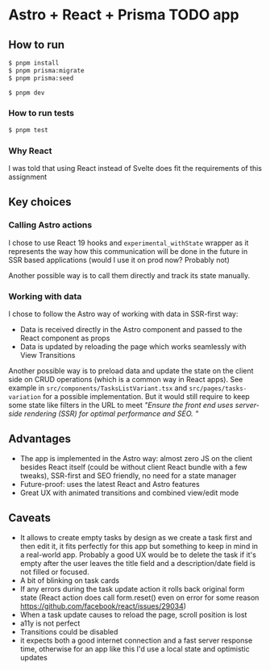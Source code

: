 # Astro + React + Prisma TODO app

## How to run
```bash
$ pnpm install
$ pnpm prisma:migrate
$ pnpm prisma:seed

$ pnpm dev
```

### How to run tests
```bash
$ pnpm test
```

### Why React
I was told that using React instead of Svelte does fit the requirements of this assignment

## Key choices

### Calling Astro actions
I chose to use React 19 hooks and `experimental_withState` wrapper as it represents the way how this communication will be done in the future in SSR based applications (would I use it on prod now? Probably not)

Another possible way is to call them directly and track its state manually.

### Working with data
I chose to follow the Astro way of working with data in SSR-first way:
- Data is received directly in the Astro component and passed to the React component as props
- Data is updated by reloading the page which works seamlessly with View Transitions

Another possible way is to preload data and update the state on the client side on CRUD operations (which is a common way in React apps).
See example in `src/components/TasksListVariant.tsx` and `src/pages/tasks-variation` for a possible implementation. 
But it would still require to keep some state like filters in the URL to meet _"Ensure the front end uses server-side rendering (SSR) for optimal performance and SEO.
"_

## Advantages
- The app is implemented in the Astro way: almost zero JS on the client besides React itself (could be without client React bundle with a few tweaks), SSR-first and SEO friendly, no need for a state manager
- Future-proof: uses the latest React and Astro features
- Great UX with animated transitions and combined view/edit mode

## Caveats
- It allows to create empty tasks by design as we create a task first and then edit it, it fits perfectly for this app but something to keep in mind in a real-world app.
Probably a good UX would be to delete the task if it's empty after the user leaves the title field and a description/date field is not filled or focused.
- A bit of blinking on task cards
- If any errors during the task update action it rolls back original form state (React action does call form.reset() even on error for some reason https://github.com/facebook/react/issues/29034)
- When a task update causes to reload the page, scroll position is lost
- a11y is not perfect
- Transitions could be disabled
- it expects both a good internet connection and a fast server response time, otherwise for an app like this I'd use a local state and optimistic updates